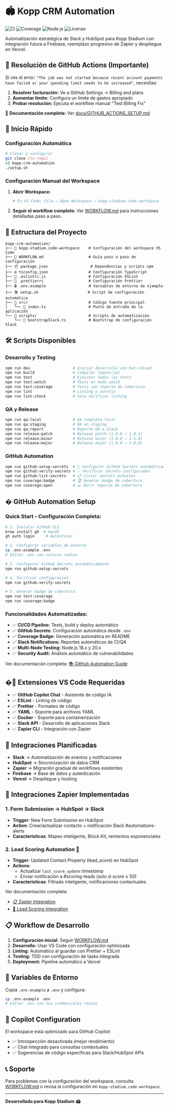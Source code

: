 # 🏟️ Kopp CRM Automation

![CI](https://github.com/kopp-stadium/kopp-crm-automation/workflows/CI%20-%20Continuous%20Integration/badge.svg)
![Coverage](<https://img.shields.io/badge/Coverage-9.56%25-red?style=flat-square![Coverage](https://img.shields.io/badge/Coverage-100%25-brightgreen?style=flat-square&logo=jest)logo=jest>)
![Node.js](https://img.shields.io/badge/Node.js-20.x-green?style=flat-square&logo=node.js)
![License](https://img.shields.io/badge/License-MIT-blue?style=flat-square)

Automatización estratégica de Slack y HubSpot para Kopp Stadium con integración futura a Firebase, reemplazo progresivo de Zapier y despliegue en Vercel.

## 🚨 Resolución de GitHub Actions (Importante)

Si ves el error: `"The job was not started because recent account payments have failed or your spending limit needs to be increased"`, necesitas:

1. **Resolver facturación:** Ve a GitHub Settings → Billing and plans
2. **Aumentar límite:** Configura un límite de gastos apropiado
3. **Probar resolución:** Ejecuta el workflow manual "Test Billing Fix"

📖 **Documentación completa:** Ver [docs/GITHUB_ACTIONS_SETUP.md](./docs/GITHUB_ACTIONS_SETUP.md)

## 🚀 Inicio Rápido

### Configuración Automática

```bash
# Clonar y configurar
git clone [tu-repo]
cd kopp-crm-automation
./setup.sh
```

### Configuración Manual del Workspace

1. **Abrir Workspace:**

   ```bash
   # En VS Code: File → Open Workspace → kopp-stadium.code-workspace
   ```

2. **Seguir el workflow completo:**
   Ver [WORKFLOW.md](./WORKFLOW.md) para instrucciones detalladas paso a paso.

## 📁 Estructura del Proyecto

```
kopp-crm-automation/
├── 📄 kopp-stadium.code-workspace    # Configuración del workspace VS Code
├── 📄 WORKFLOW.md                    # Guía paso a paso de configuración
├── 📦 package.json                   # Dependencias y scripts npm
├── ⚙️ tsconfig.json                  # Configuración TypeScript
├── 🔧 .eslintrc.js                   # Configuración ESLint
├── 🎨 .prettierrc                    # Configuración Prettier
├── 🔒 .env.example                   # Variables de entorno de ejemplo
├── 🛠️ setup.sh                      # Script de configuración automática
├── 📂 src/                           # Código fuente principal
│   └── 📄 index.ts                   # Punto de entrada de la aplicación
└── 📂 scripts/                       # Scripts de automatización
    └── 📄 bootstrapSlack.ts          # Bootstrap de configuración Slack
```

## 🛠️ Scripts Disponibles

### **Desarrollo y Testing**

```bash
npm run dev                   # Iniciar desarrollo con hot-reload
npm run build                 # Compilar TypeScript
npm run test                  # Ejecutar todos los tests
npm run test:watch            # Tests en modo watch
npm run test:coverage         # Tests con reporte de cobertura
npm run lint                  # Linting y autofix
npm run lint:check            # Solo verificar linting
```

### **QA y Release**

```bash
npm run qa:local              # QA completo local
npm run qa:staging            # QA en staging
npm run qa:report             # Reporte QA a Slack
npm run release:patch         # Release patch (1.0.0 → 1.0.1)
npm run release:minor         # Release minor (1.0.0 → 1.1.0)
npm run release:major         # Release major (1.0.0 → 2.0.0)
```

### **GitHub Automation**

```bash
npm run github:setup-secrets  # 🔑 Configurar GitHub Secrets automáticamente
npm run github:verify-secrets # ✅ Verificar secrets configurados
npm run github:list-secrets   # 📋 Listar secrets actuales
npm run coverage:badge        # 🏆 Generar badge de cobertura
npm run coverage:open         # 📊 Abrir reporte de cobertura
```

## � GitHub Automation Setup

### **Quick Start - Configuración Completa:**

```bash
# 1. Instalar GitHub CLI
brew install gh  # macOS
gh auth login     # Autenticar

# 2. Configurar variables de entorno
cp .env.example .env
# Editar .env con valores reales

# 3. Configurar GitHub Secrets automáticamente
npm run github:setup-secrets

# 4. Verificar configuración
npm run github:verify-secrets

# 5. Generar badge de cobertura
npm run test:coverage
npm run coverage:badge
```

### **Funcionalidades Automatizadas:**

- ✅ **CI/CD Pipeline:** Tests, build y deploy automático
- ✅ **GitHub Secrets:** Configuración automática desde `.env`
- ✅ **Coverage Badge:** Generación automática en README
- ✅ **Slack Notifications:** Reportes automáticos de CI/QA
- ✅ **Multi-Node Testing:** Node.js 18.x y 20.x
- ✅ **Security Audit:** Análisis automático de vulnerabilidades

Ver documentación completa: [📚 GitHub Automation Guide](./docs/GITHUB-AUTOMATION-GUIDE.md)

## �🔧 Extensiones VS Code Requeridas

- ✅ **GitHub Copilot Chat** - Asistente de código IA
- ✅ **ESLint** - Linting de código
- ✅ **Prettier** - Formateo de código
- ✅ **YAML** - Soporte para archivos YAML
- ✅ **Docker** - Soporte para containerización
- ✅ **Slack API** - Desarrollo de aplicaciones Slack
- ✅ **Zapier CLI** - Integración con Zapier

## 🔗 Integraciones Planificadas

- **Slack** → Automatización de eventos y notificaciones
- **HubSpot** → Sincronización de datos CRM
- **Zapier** → Migración gradual de workflows existentes
- **Firebase** → Base de datos y autenticación
- **Vercel** → Despliegue y hosting

## 🔧 Integraciones Zapier Implementadas

### 1. Form Submission → HubSpot → Slack

- **Trigger**: New Form Submission en HubSpot
- **Action**: Crear/actualizar contacto + notificación Slack #automations-alerts
- **Características**: Mapeo inteligente, Block Kit, reintentos exponenciales

### 2. Lead Scoring Automation 🎯

- **Trigger**: Updated Contact Property (lead_score) en HubSpot
- **Actions**:
  - Actualizar `last_score_update` timestamp
  - Enviar notificación a #scoring-leads (solo si score ≥ 50)
- **Características**: Filtrado inteligente, notificaciones contextuales

Ver documentación completa:

- [📋 Zapier Integration](./docs/ZAPIER_INTEGRATION.md)
- [🎯 Lead Scoring Integration](./docs/LEAD_SCORING_INTEGRATION.md)

## 📋 Workflow de Desarrollo

1. **Configuración inicial:** Seguir [WORKFLOW.md](./WORKFLOW.md)
2. **Desarrollo:** Usar VS Code con configuración optimizada
3. **Linting:** Automático al guardar con Prettier + ESLint
4. **Testing:** TDD con configuración de tasks integrada
5. **Deployment:** Pipeline automático a Vercel

## 🔐 Variables de Entorno

Copia `.env.example` a `.env` y configura:

```bash
cp .env.example .env
# Editar .env con tus credenciales reales
```

## 🤖 Copilot Configuration

El workspace está optimizado para GitHub Copilot:

- ✅ Introspección desactivada (mejor rendimiento)
- ✅ Chat integrado para consultas contextuales
- ✅ Sugerencias de código específicas para Slack/HubSpot APIs

## 📞 Soporte

Para problemas con la configuración del workspace, consulta [WORKFLOW.md](./WORKFLOW.md) o revisa la configuración en `kopp-stadium.code-workspace`.

---

**Desarrollado para Kopp Stadium** 🏟️
